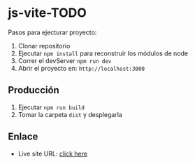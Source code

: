 # js-vite-TODO

Pasos para ejecturar proyecto:

1. Clonar repositorio
2. Ejecutar ```npm install``` para reconstruir los módulos de node
3. Correr el devServer ```npm run dev```
4. Abrir el proyecto en: ```http://localhost:3000```

## Producción

1. Ejecutar ```npm run build```
2. Tomar la carpeta ```dist``` y desplegarla

## Enlace
- Live site URL: [click here](https://linen-js-vite-todo.netlify.app/)